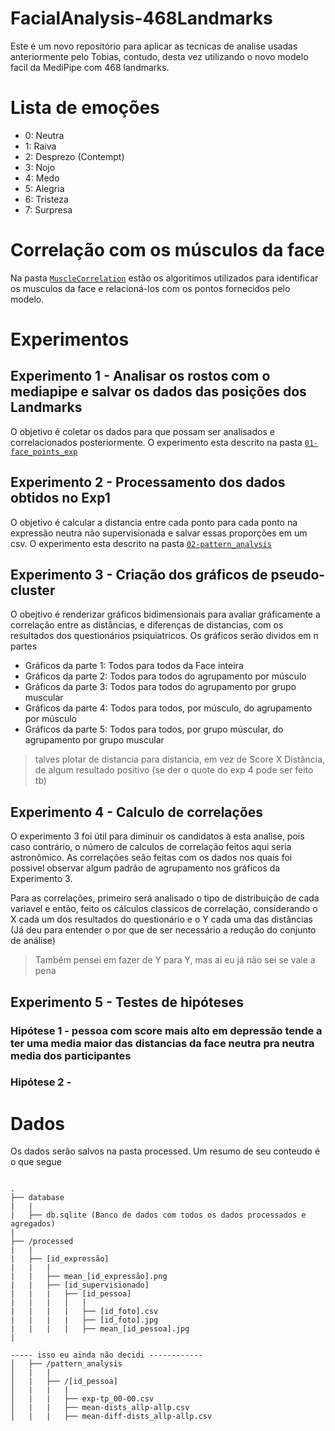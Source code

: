 # FacialAnalysis-468Landmarks

Este é um novo repositório para aplicar as tecnicas de analise usadas anteriormente pelo Tobias, contudo, desta vez utilizando o novo modelo facil da MediPipe com 468 landmarks.
# Lista de emoções
- 0: Neutra
- 1: Raiva
- 2: Desprezo (Contempt)
- 3: Nojo
- 4: Medo
- 5: Alegria
- 6: Tristeza
- 7: Surpresa
# Correlação com os músculos da face

Na pasta [`MuscleCorrelation`](https://github.com/MIGMA-Team/FacialAnalysis-468Landmarks/blob/main/MuscleCorrelation) estão os algoritimos utilizados para identificar os musculos da face e relacioná-los com os pontos fornecidos pelo modelo.

# Experimentos

## Experimento 1 - Analisar os rostos com o mediapipe e salvar os dados das posições dos Landmarks

O objetivo é coletar os dados para que possam ser analisados e correlacionados posteriormente. O experimento esta descrito na pasta [`01-face_points_exp`](https://github.com/MIGMA-Team/FacialAnalysis-468Landmarks/tree/main/01-face_points_exp)

## Experimento 2 - Processamento dos dados obtidos no Exp1

O objetivo é calcular a distancia entre cada ponto para cada ponto na expressão neutra não supervisionada e salvar essas proporções em um csv. O experimento esta descrito na pasta [`02-pattern_analysis`](https://github.com/MIGMA-Team/FacialAnalysis-468Landmarks/tree/main/02-pattern_analysis_exp)

## Experimento 3 - Criação dos gráficos de pseudo-cluster
O obejtivo é renderizar gráficos bidimensionais para avaliar gráficamente a correlação entre as distâncias, e diferenças de distancias, com os resultados dos questionários psiquiatricos.
Os gráficos serão dividos em n partes
- Gráficos da parte 1: Todos para todos da Face inteira
- Gráficos da parte 2: Todos para todos do agrupamento por músculo
- Gráficos da parte 3: Todos para todos do agrupamento por grupo muscular
- Gráficos da parte 4: Todos para todos, por músculo, do agrupamento por músculo
- Gráficos da parte 5: Todos para todos, por grupo múscular, do agrupamento por grupo muscular
> talves plotar de distancia para distancia, em vez de Score X Distância, de algum resultado positivo (se der o quote do exp 4 pode ser feito tb)

## Experimento 4 - Calculo de correlações
O experimento 3 foi útil para diminuir os candidatos à esta analise, pois caso contrário, o número de calculos de correlação feitos aqui seria astronômico. As correlações seão feitas com os dados nos quais foi possivel observar algum padrão de agrupamento nos gráficos da Experimento 3.

Para as correlações, primeiro será analisado o tipo de distribuição de cada variavel e então, feito os cálculos classicos de correlação, considerando o X cada um dos resultados do questionário e o Y cada uma das distâncias (Já deu para entender o por que de ser necessário a redução do conjunto de análise)
> Também pensei em fazer de Y para Y, mas ai eu já não sei se vale a pena

## Experimento 5 - Testes de hipóteses

### Hipótese 1 - pessoa com score mais alto em depressão tende a ter uma media maior das distancias da face neutra pra neutra media dos participantes

### Hipótese 2 - 

# Dados

Os dados serão salvos na pasta processed. Um resumo de seu conteudo é o que segue

```

.
├── database
|   |
|   ├── db.sqlite (Banco de dados com todos os dados processados e agregados)
|
├── /processed
|   |
|   ├── [id_expressão]
|   |   |
|   |   ├── mean_[id_expressão].png 
|   |   ├── [id_supervisionado]
|   |   |   ├── [id_pessoa]
|   |   |   |   |
|   |   |   |   ├── [id_foto].csv 
|   |   |   |   ├── [id_foto].jpg 
|   |   |   |   ├── mean_[id_pessoa].jpg 
|

----- isso eu ainda não decidi ------------
│   ├── /pattern_analysis
│   |   |
│   |   ├── /[id_pessoa]
│   |   |   |
│   |   |   ├── exp-tp_00-00.csv 
│   |   |   ├── mean-dists_allp-allp.csv 
│   |   |   ├── mean-diff-dists_allp-allp.csv
```
